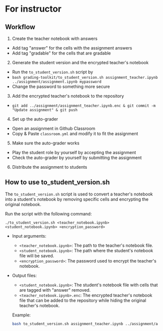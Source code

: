 # For instructor

## Workflow

1. Create the teacher notebook with answers
  - Add tag "answer" for the cells with the assignment answers
  - Add tag "gradable" for the cells that are gradable
2. Generate the student version and the encrypted teacher's notebook
  - Run the `to_student_version.sh` script by
  - `bash grading-toolkit/to_student_version.sh assignment_teacher.ipynb ../assignment/assignment.ipynb mypassword`
  - Change the password to something more secure
3. Add the encrypted teacher's notebook to the repository
  - `git add ../assignment/assignment_teacher.ipynb.enc & git commit -m "Update assignment" & git push`
4. Set up the auto-grader
  - Open an assignment in Github Classroom
  - Copy & Paste `classroom.yml` and modify it to fit the assignment
5. Make sure the auto-grader works
  - Play the student role by yourself by accepting the assignment
  - Check the auto-grader by yourself by submitting the assignment
6. Distribute the assignment to students

## How to use to_student_version.sh

The `to_student_version.sh` script is used to convert a teacher's notebook into a student's notebook by removing specific cells and encrypting the original notebook.

Run the script with the following command:
```
./to_student_version.sh <teacher_notebook.ipynb> <student_notebook.ipynb> <encryption_password>
```
- Input arguments:
  - `<teacher_notebook.ipynb>`: The path to the teacher's notebook file.
  - `<student_notebook.ipynb>`: The path where the student's notebook file will be saved.
  - `<encryption_password>`: The password used to encrypt the teacher's notebook.
- Output files:
  - `<student_notebook.ipynb>`: The student's notebook file with cells that are tagged with "answer" removed.
  - `<teacher_notebook.ipynb>.enc`: The encrypted teacher's notebook file that can be added to the repository while hiding the original teacher's notebook.

  Example:
  ```bash
  bash to_student_version.sh assignment_teacher.ipynb ../assignment/assignment.ipynb mypassword
  ```
